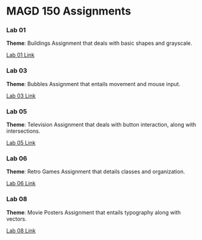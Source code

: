 # MAGD 150 Assignments

### Lab 01
**Theme**: Buildings
Assignment that deals with basic shapes and grayscale.

[Lab 01 Link](https://github.com/MumbowerCJ23/MAGD-150-Assignments/tree/gh-pages/f19magd150lab01_mumbower)


### Lab 03
**Theme**: Bubbles
Assignment that entails movement and mouse input.

[Lab 03 Link](https://github.com/MumbowerCJ23/MAGD-150-Assignments/tree/gh-pages/f19magd150lab03_Mumbower)

### Lab 05
**Theme**: Television
Assignment that deals with button interaction, along with intersections.

[Lab 05 Link](https://github.com/MumbowerCJ23/MAGD-150-Assignments/tree/gh-pages/f19magd150lab05_Mumbower)

### Lab 06
**Theme**: Retro Games
Assignment that details classes and organization.

[Lab 06 Link](https://github.com/MumbowerCJ23/MAGD-150-Assignments/tree/gh-pages/f19magd150lab06_Mumbower)

### Lab 08
**Theme**: Movie Posters
Assignment that entails typography along with vectors.

[Lab 08 Link](https://github.com/MumbowerCJ23/MAGD-150-Assignments/tree/gh-pages/f19magd150lab08_Mumbower)
